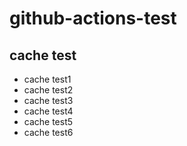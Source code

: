 # github-actions-test

## cache test
- cache test1
- cache test2
- cache test3
- cache test4
- cache test5
- cache test6
